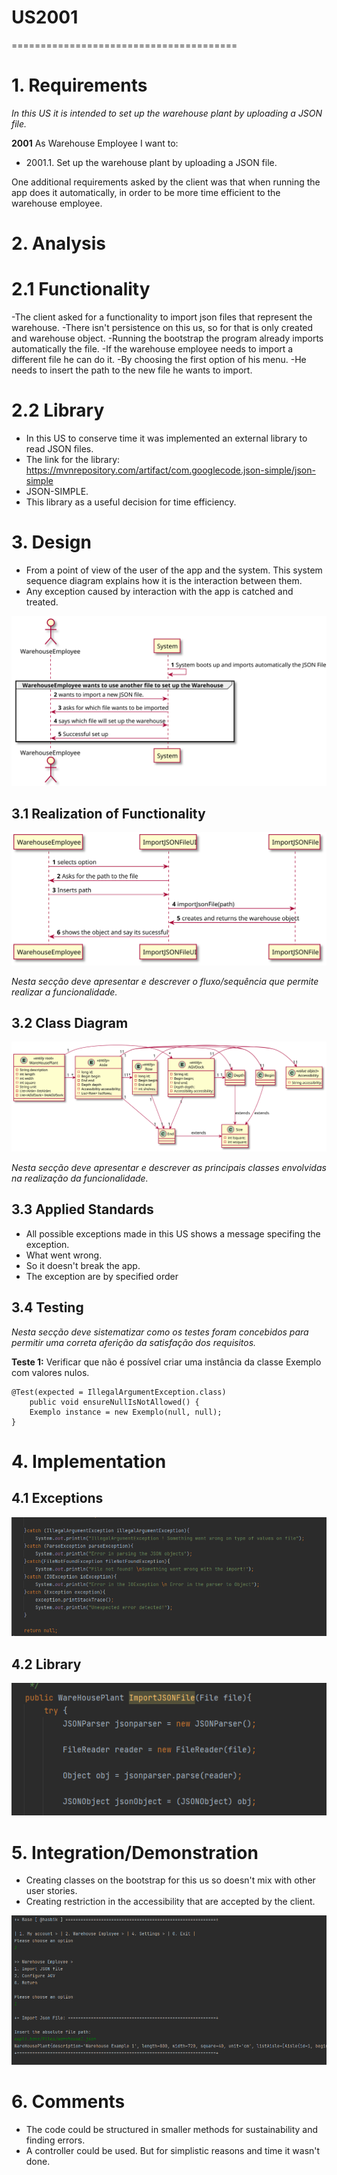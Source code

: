 # US2001
=======================================

# 1. Requirements

*In this US it is intended to set up the warehouse plant by uploading a JSON file.*

**2001** As Warehouse Employee I want to:

 - 2001.1. Set up the warehouse plant by uploading a JSON file.

One additional requirements asked by the client was that when running the app
does it automatically, in order to be more time efficient to the warehouse employee.

# 2. Analysis

# 2.1 Functionality

-The client asked for a functionality to import json files that represent the warehouse.
-There isn't persistence on this us, so for that is only created and warehouse object.
-Running the bootstrap the program already imports automatically the file.
-If the warehouse employee needs to import a different file he can do it.
-By choosing the first option of his menu. 
-He needs to insert the path to the new file he wants to import.

# 2.2 Library 
- In this US to conserve time it was implemented an external library to read JSON files.
- The link for the library: https://mvnrepository.com/artifact/com.googlecode.json-simple/json-simple
- JSON-SIMPLE.
- This library as a useful decision for time efficiency.

# 3. Design

- From a point of view of the user of the app and the system.
  This system sequence diagram explains how it is the interaction between them.
- Any exception caused by interaction with the app is catched and treated.

![US2001_SSD](US2001_SSD.svg)

## 3.1 Realization of Functionality

![US2001_SD](US2001_SD.svg)

*Nesta secção deve apresentar e descrever o fluxo/sequência que permite realizar a funcionalidade.*

## 3.2 Class Diagram

![US2001_CD](US2001_CD.svg)

*Nesta secção deve apresentar e descrever as principais classes envolvidas na realização da funcionalidade.*

## 3.3 Applied Standards

- All possible exceptions made in this US shows a message specifing the exception.
- What went wrong.
- So it doesn't break the app.
- The exception are by specified order

## 3.4 Testing

*Nesta secção deve sistematizar como os testes foram concebidos para permitir uma correta aferição da satisfação dos requisitos.*

**Teste 1:** Verificar que não é possível criar uma instância da classe Exemplo com valores nulos.

	@Test(expected = IllegalArgumentException.class)
		public void ensureNullIsNotAllowed() {
		Exemplo instance = new Exemplo(null, null);
	}

# 4. Implementation

## 4.1 Exceptions

![img.png](img.png)


## 4.2 Library

![img_1.png](img_1.png)

# 5. Integration/Demonstration

- Creating classes on the bootstrap for this us so doesn't mix with other user stories.
- Creating restriction in the accessibility that are accepted by the client.

![img_2.png](img_2.png)

# 6. Comments

- The code could be structured in smaller methods for sustainability and finding errors.
- A controller could be used. But for simplistic reasons and time it wasn't done.
